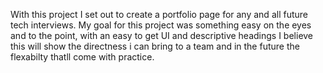 With this project I set out to create a portfolio page for any and all future tech interviews. My goal for this project was something easy on the eyes and to the point, with an easy to get UI and descriptive headings I believe this will show the directness i can bring to a team and in the future the flexabilty thatll come with practice.